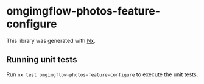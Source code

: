 # omgimgflow-photos-feature-configure

This library was generated with [Nx](https://nx.dev).

## Running unit tests

Run `nx test omgimgflow-photos-feature-configure` to execute the unit tests.
